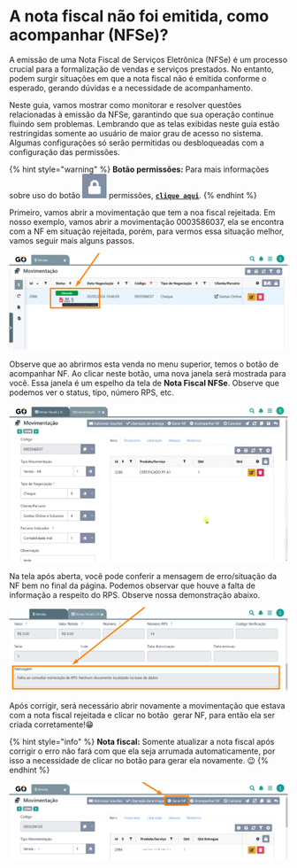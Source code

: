 # A nota fiscal não foi emitida, como acompanhar (NFSe)?

A emissão de uma Nota Fiscal de Serviços Eletrônica (NFSe) é um processo crucial para a formalização de vendas e serviços prestados. No entanto, podem surgir situações em que a nota fiscal não é emitida conforme o esperado, gerando dúvidas e a necessidade de acompanhamento. 

Neste guia, vamos mostrar como monitorar e resolver questões relacionadas à emissão da NFSe, garantindo que sua operação continue fluindo sem problemas. Lembrando que as telas exibidas neste guia estão restringidas somente ao usuário de maior grau de acesso no sistema. Algumas configurações só serão permitidas ou desbloqueadas com a configuração das permissões.

{% hint style="warning" %}
**Botão permissões:** Para mais informações sobre uso do botão <img src="/erp-v2/assets/icon_cadeado.png" alt="" data-size="line"> permissões, [**`clique aqui`**](/erp-v2/primeiro_acesso/permissoes_restricoes_excecoes.md).
{% endhint %}

Primeiro, vamos abrir a movimentação que tem a noa fiscal rejeitada. Em nosso exemplo, vamos abrir a movimentação 0003586037, ela se encontra com a NF em situação rejeitada, porém, para vermos essa situação melhor, vamos seguir mais alguns passos.

![](/erp-v2/assets/guia_utilizacao/guia_utilizacao_status_nf_nao_emitida_tela_vendas_status.png)

Observe que ao abrirmos esta venda no menu superior, temos o botão de acompanhar NF. Ao clicar neste botão, uma nova janela será mostrada para você. Essa janela é um espelho da tela de **Nota Fiscal NFSe**. Observe que podemos ver o status, tipo, número RPS, etc.

![](/erp-v2/assets/guia_utilizacao/guia_utilizacao_status_nf_nao_emitida_tela_vendas_btn_acompanhar_nf.gif)

Na tela após aberta, você pode conferir a mensagem de erro/situação da NF bem no final da página. Podemos observar que houve a falta de informação a respeito do RPS. Observe nossa demonstração abaixo.

![](/erp-v2/assets/guia_utilizacao/guia_utilizacao_status_nf_nao_emitida_tela_vendas_btn_acompanhar_nf_mensagem_erro.png)

Após corrigir, será necessário abrir novamente a movimentação que estava com a nota fiscal rejeitada e clicar no botão <img> gerar NF, para então ela ser criada corretamente!😁

{% hint style="info" %}
**Nota fiscal:** Somente atualizar a nota fiscal após corrigir o erro não fará com que ela seja arrumada automaticamente, por isso a necessidade de clicar no botão para gerar ela novamente. 😉
{% endhint %}

![](/erp-v2/assets/guia_utilizacao/guia_utilizacao_status_nf_nao_emitida_tela_vendas_btn_acompanhar_nf_mensagem_erro_btn_gerar.png)